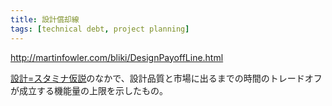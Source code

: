 ```yaml
---
title: 設計償却線
tags: [technical debt, project planning]
---
```


http://martinfowler.com/bliki/DesignPayoffLine.html

[設計=スタミナ仮説](/DesignStaminaHypothesis)のなかで、設計品質と市場に出るまでの時間のトレードオフが成立する機能量の上限を示したもの。
